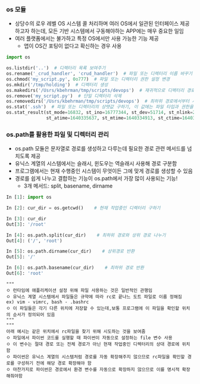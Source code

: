 ### os 모듈

- 상당수의 로우 레벨 OS 시스템 콜 처리하며 여러 OS에서 일관된 인터페이스 제공하고자 하는데, 모든 기반 시스템에서 구동해야하는 APP에는 매우 중요한 일임
- 여러 플랫폼에서는 불가하고 특정 OS에서만 사용 가능한 기능 제공
    - 앱이 OS간 포팅이 없다고 확신하는 경우 사용

```python
import os

os.listdir('..')  # 디렉터리 목록 보여주기
os.rename('_crud_handler', 'crud_handler')  # 파일 또는 디렉터리 이름 바꾸기
os.chmod('my_script.py', 0o777)  # 파일 또는 디렉터리 권한 설정 변경
os.mkdir('/tmp/holding')  # 디렉터리 생성
os.makedirs('/Usrs/kbehrman/tmp/scripts/devops')  # 재귀적으로 디렉터리 경로 생성
os.remove('my_script.py')  # 단일 디렉터리 삭제
os.removedirs('/Usrs/kbehrman/tmp/scripts/devops')  # 최하위 경로에서부터 시작하여 디렉터리 트리 삭제하기, 비어있지 않은 디렉터리가 나타나면 연산 멈춤
os.stat('.ssh')  # 파일 또는 디렉터리의 상탯값 구하기, 이 값에는 파일 타입과 권한을 나타내는 st_mode와 해당 항목에 마지막으로 접근한 시간을 나타내는 st_atime이 포함되어있음
os.stat_result(st_mode=16832, st_ino=16777344, st_dev=51714, st_nlink=2, st_uid=0, st_gid=0, st_size=29,
               st_atime=1640335637, st_mtime=1640334913, st_ctime=1640334913)
```

### os.path를 활용한 파일 및 디렉터리 관리

- os.path 모듈은 문자열로 경로를 생성하고 다루는데 필요한 경로 관련 메서드를 넘치도록 제공
- 유닉스 계열의 시스템에서는 슬래시, 윈도우는 역슬래시 사용해 경로 구분함
- 프로그램에서는 현재 수행중인 시스템이 무엇이든 그에 맞게 경로를 생성할 수 있음
- 경로를 쉽게 나누고 결합하는 기능이 os.path에서 가장 많이 사용되는 기능!
    - 3개 메서드: split, basename, dirname

```python
In [1]: import os

In [2]: cur_dir = os.getcwd()    # 현재 작업중인 디렉터리 구하기

In [3]: cur_dir
Out[3]: '/root'

In [4]: os.path.split(cur_dir)    # 최하위 경로와 상위 경로 나누기
Out[4]: ('/', 'root')

In [5]: os.path.dirname(cur_dir)    # 상위경로 반환
Out[5]: '/'

In [6]: os.path.basename(cur_dir)    # 최하위 경로 반환
Out[6]: 'root'
```
```
"""
ㅇ 런타임에 애플리케이션 설정 위해 파일 사용하는 것은 일반적인 관행임
ㅇ 유닉스 계열 시스템에서 파일들은 규약에 따라 rc로 끝나느 도트 파일로 이름 정해짐
ex) vim - vimrc, bash - .bashrc
ㅇ 이 파일들은 각기 다른 위치에 저장할 수 있는데,보통 프로그램에 이 파일을 확인할 위치의 순서가 정의되어 있음
"""
"""
아래 예시는 같은 위치에서 rc파일을 찾기 위해 시도하는 것을 보여줌
ㅇ 파일에서 파이썬 코드를 실행할 때 파이썬이 자동으로 설정하는 file 변수 사용
ㅇ 이 변수는 절대 경로 또는 전체 경로가 아닌 현재 작업중인 디렉터리의 상대 경로에 위치함
ㅇ 파이썬은 유닉스 계열의 시스템처럼 경로를 자동 확장해주지 않으므로 rc파일을 확인할 경로를 구성하기 전에 해당 경로 확장해야 함
ㅇ 마찬가지로 파이썬은 경로에서 환경 변수를 자동으로 확장하지 않으므로 이를 명시적 확장해줘야함
```
